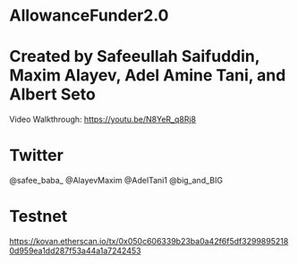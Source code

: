 # AllowanceFunder2.0
# Created by Safeeullah Saifuddin, Maxim Alayev, Adel Amine Tani, and Albert Seto

Video Walkthrough:
https://youtu.be/N8YeR_q8Rj8

# Twitter
@safee_baba_
@AlayevMaxim
@AdelTani1
@big_and_BIG

# Testnet
https://kovan.etherscan.io/tx/0x050c606339b23ba0a42f6f5df32998952180d959ea1dd287f53a44a1a7242453

